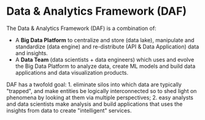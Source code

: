 # Data & Analytics Framework (DAF)
The Data & Analytics Framework (DAF) is a combination of:
- A **Big Data Platform** to centralize and store (data lake), manipulate and standardize (data engine) and re-distribute (API & Data Application) data and insights.
- A **Data Team** (data scientists + data engineers) which uses and evolve the Big Data Platform to analyze data, create ML models and build data applications and data visualization products.

DAF has a twofold goal: 1. eliminate silos into which data are typically "trapped", and make entities be logically interconnected so to shed light on phenomena by looking at them via multiple perspectives; 2. easy analysts and data scientists make analysis and build applications that uses the insights from data to create "intelligent" services.
